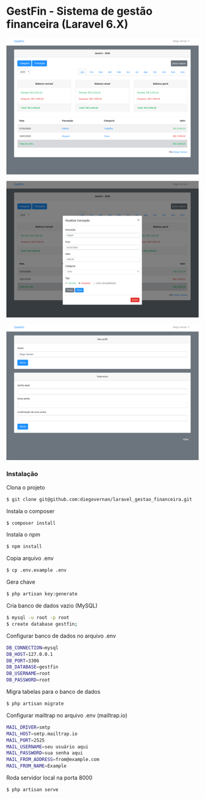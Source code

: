 # GestFin - Sistema de gestão financeira (Laravel 6.X)

![alt test](screenshots/1.png)

![alt test](screenshots/2.png)

![alt test](screenshots/3.png)


### Instalação

Clona o projeto
```bash
$ git clone git@github.com:diegovernan/laravel_gestao_financeira.git
```

Instala o composer
```bash
$ composer install
```

Instala o npm
```bash
$ npm install
```

Copia arquivo .env
```bash
$ cp .env.example .env
```

Gera chave
```bash
$ php artisan key:generate
```

Cria banco de dados vazio (MySQL)
```bash
$ mysql -u root -p root
$ create database gestfin;
```

Configurar banco de dados no arquivo .env
```bash
DB_CONNECTION=mysql
DB_HOST=127.0.0.1
DB_PORT=3306
DB_DATABASE=gestfin
DB_USERNAME=root
DB_PASSWORD=root
```

Migra tabelas para o banco de dados
```bash
$ php artisan migrate
```

Configurar mailtrap no arquivo .env (mailtrap.io)
```bash
MAIL_DRIVER=smtp
MAIL_HOST=smtp.mailtrap.io
MAIL_PORT=2525
MAIL_USERNAME=seu usuário aqui
MAIL_PASSWORD=sua senha aqui
MAIL_FROM_ADDRESS=from@example.com
MAIL_FROM_NAME=Example
```

Roda servidor local na porta 8000
```bash
$ php artisan serve
```
